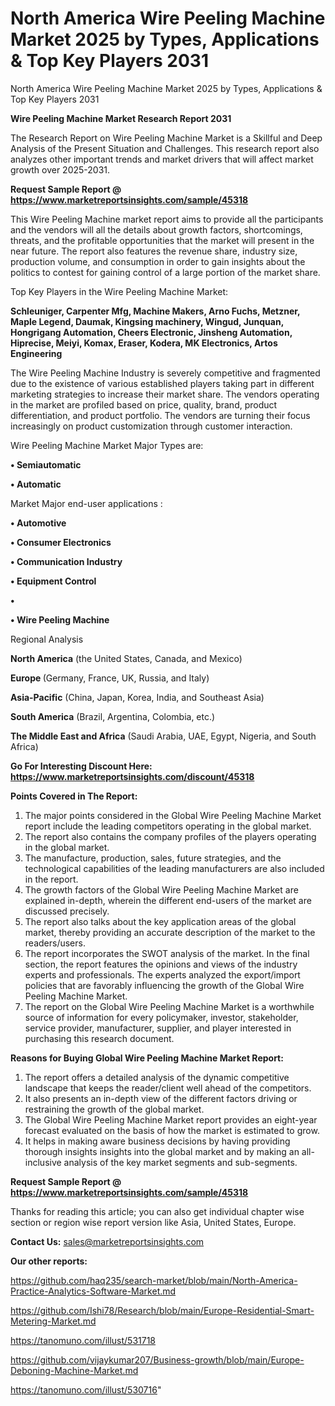 # North America Wire Peeling Machine Market 2025 by Types, Applications & Top Key Players 2031
North America Wire Peeling Machine Market 2025 by Types, Applications & Top Key Players 2031

<strong>Wire Peeling Machine Market Research Report 2031</strong>

The Research Report on Wire Peeling Machine Market is a Skillful and Deep Analysis of the Present Situation and Challenges. This research report also analyzes other important trends and market drivers that will affect market growth over 2025-2031.

<strong>Request Sample Report @ <a href=https://www.marketreportsinsights.com/sample/45318>https://www.marketreportsinsights.com/sample/45318</a></strong>

This Wire Peeling Machine market report aims to provide all the participants and the vendors will all the details about growth factors, shortcomings, threats, and the profitable opportunities that the market will present in the near future. The report also features the revenue share, industry size, production volume, and consumption in order to gain insights about the politics to contest for gaining control of a large portion of the market share.

Top Key Players in the Wire Peeling Machine Market:

<strong>Schleuniger, Carpenter Mfg, Machine Makers, Arno Fuchs, Metzner, Maple Legend, Daumak, Kingsing machinery, Wingud, Junquan, Hongrigang Automation, Cheers Electronic, Jinsheng Automation, Hiprecise, Meiyi, Komax, Eraser, Kodera, MK Electronics, Artos Engineering</strong>

The Wire Peeling Machine Industry is severely competitive and fragmented due to the existence of various established players taking part in different marketing strategies to increase their market share. The vendors operating in the market are profiled based on price, quality, brand, product differentiation, and product portfolio. The vendors are turning their focus increasingly on product customization through customer interaction.

Wire Peeling Machine Market Major Types are:

<strong>•  Semiautomatic

•  Automatic</strong>

Market Major end-user applications :

<strong>•  Automotive

•  Consumer Electronics

•  Communication Industry

•  Equipment Control

•  

•  Wire Peeling Machine</strong>

Regional Analysis

</u><strong><b>North America</b></strong> (the United States, Canada, and Mexico)

<strong><b>Europe </b></strong>(Germany, France, UK, Russia, and Italy)

<strong><b>Asia-Pacific</b></strong> (China, Japan, Korea, India, and Southeast Asia)

<strong><b>South America</b></strong> (Brazil, Argentina, Colombia, etc.)

<strong><b>The Middle East and Africa</b></strong> (Saudi Arabia, UAE, Egypt, Nigeria, and South Africa)

<strong>Go For Interesting Discount Here: <a href=https://www.marketreportsinsights.com/discount/45318>https://www.marketreportsinsights.com/discount/45318</a></strong>

<strong>Points Covered in The Report:</strong>
<ol>
  <li>The major points considered in the Global Wire Peeling Machine Market report include the leading competitors operating in the global market.</li>
  <li>The report also contains the company profiles of the players operating in the global market.</li>
  <li>The manufacture, production, sales, future strategies, and the technological capabilities of the leading manufacturers are also included in the report.</li>
  <li>The growth factors of the Global Wire Peeling Machine Market are explained in-depth, wherein the different end-users of the market are discussed precisely.</li>
  <li>The report also talks about the key application areas of the global market, thereby providing an accurate description of the market to the readers/users.</li>
  <li>The report incorporates the SWOT analysis of the market. In the final section, the report features the opinions and views of the industry experts and professionals. The experts analyzed the export/import policies that are favorably influencing the growth of the Global Wire Peeling Machine Market.</li>
  <li>The report on the Global Wire Peeling Machine Market is a worthwhile source of information for every policymaker, investor, stakeholder, service provider, manufacturer, supplier, and player interested in purchasing this research document.</li>
</ol>
<strong>Reasons for Buying Global Wire Peeling Machine Market Report:</strong>

<ol>
  <li>The report offers a detailed analysis of the dynamic competitive landscape that keeps the reader/client well ahead of the competitors.</li>
  <li>It also presents an in-depth view of the different factors driving or restraining the growth of the global market.</li>
  <li>The Global Wire Peeling Machine Market report provides an eight-year forecast evaluated on the basis of how the market is estimated to grow.</li>
  <li>It helps in making aware business decisions by having providing thorough insights insights into the global market and by making an all-inclusive analysis of the key market segments and sub-segments.</li>
</ol>
<strong>Request Sample Report @ <a href=https://www.marketreportsinsights.com/sample/45318>https://www.marketreportsinsights.com/sample/45318</a></strong>


Thanks for reading this article; you can also get individual chapter wise section or region wise report version like Asia, United States, Europe.

<strong>Contact Us:</strong>
sales@marketreportsinsights.com

<strong>Our other reports:</strong>

<a href=https://github.com/haq235/search-market/blob/main/North-America-Practice-Analytics-Software-Market.md>https://github.com/haq235/search-market/blob/main/North-America-Practice-Analytics-Software-Market.md</a>

<a href=https://github.com/Ishi78/Research/blob/main/Europe-Residential-Smart-Metering-Market.md>https://github.com/Ishi78/Research/blob/main/Europe-Residential-Smart-Metering-Market.md</a>

<a href=https://tanomuno.com/illust/531718>https://tanomuno.com/illust/531718</a>

<a href=https://github.com/vijaykumar207/Business-growth/blob/main/Europe-Deboning-Machine-Market.md>https://github.com/vijaykumar207/Business-growth/blob/main/Europe-Deboning-Machine-Market.md</a>

<a href=https://tanomuno.com/illust/530716>https://tanomuno.com/illust/530716</a>"

